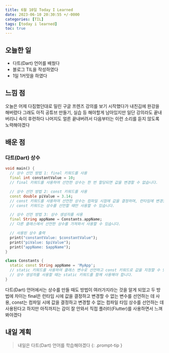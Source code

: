 ```yaml
---
title: 6월 10일 Today I Learned
date: 2023-06-10 20:30:55 +/-0000
categories: [TIL]
tags: [today i learned]
toc: true
---
```


## 오늘한 일

* 다트(Dart) 언어를 배웠다
* 블로그 TIL을 작성하였다
* 1일 1커밋을 하였다

## 느낌 점

오늘은 어제 다짐했던대로 밀린 구글 프렌즈 강의를 보기 시작했다가 내친김에 완강을 해버렸다 그래도 아직 공튜브 만들기, 실습 등 해야할게 남아있지만
일단 강의라도 끝내버리니 속이 후련하다 나머지도 얼른 끝내버려서 다음부터는 이런 소리를 듣지 않도록 노력해야겠다

## 배운 점

### 다트(Dart) 상수

~~~dart
void main() {
  // 상수 선언 방법 1: final 키워드를 사용
  final int constantValue = 10;
  // final 키워드를 사용하여 선언한 상수는 한 번 할당되면 값을 변경할 수 없습니다.

  // 상수 선언 방법 2: const 키워드를 사용
  const double piValue = 3.14;
  // const 키워드를 사용하여 선언한 상수는 컴파일 시점에 값을 결정하며, 런타임에 변경할 수 없습니다.
  // const 키워드는 상수를 선언할 때만 사용할 수 있습니다.

  // 상수 선언 방법 3: 상수 생성자를 사용
  final String appName = Constants.appName;
  // 다른 클래스에서 선언한 상수를 가져와서 사용할 수 있습니다.

  // 사용된 상수 출력
  print("constantValue: $constantValue");
  print("piValue: $piValue");
  print("appName: $appName");
}

class Constants {
  static const String appName = 'MyApp';
  // static 키워드를 사용하여 클래스 변수로 선언하고 const 키워드로 값을 지정할 수 있습니다.
  // 상수 생성자를 사용할 때는 static 키워드를 함께 사용해야 합니다.
}
~~~

다트(Dart) 언어에서는 상수를 만들 때도 방법이 여러가지라는 것을 알게 되었고
두 방법에 차이는 final은 런타임 시에 값을 결정하고 변경할 수 없는 변수를 선언하는 데 사용, const는 컴파일 시에 값을 결정하고 변경할 수 없는 컴파일 타임 상수를 선언하는 데 사용된다고
하지만 아직까지는 감이 잘 안와서 직접 플러터(Flutter)를 사용하면서 느껴봐야겠다

## 내일 계획

> 내일은 다트(Dart) 언어를 학습해야겠다
{: .prompt-tip }
